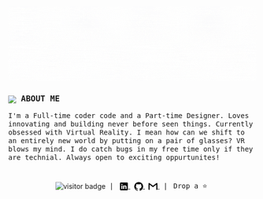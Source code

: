 <!--banner-->
<div align="center">
  <img src="https://github.com/Misss-techy/Misss-techy/blob/main/banner-title.gif" alt="header"/>
</div>

<!--About Me-->

<h3><samp> <img align="center" width=25px src="https://cdn-icons-png.flaticon.com/512/7334/7334294.png"> ABOUT ME  </samp></h3>
<samp>I'm a Full-time coder code and a Part-time Designer. Loves innovating and building never before seen things. Currently obsessed with Virtual Reality. I mean how can we shift to an entirely new world by putting on a pair of glasses? VR blows my mind. I do catch bugs in my free time only if they are technial. Always open to exciting oppurtunites!</samp>

<!--footer-->
<h1></h1>
<div align="middle">
<img align="center" width="58px" src="https://komarev.com/ghpvc/?username=Misss-techy&style=flat&color=FFDF2B&label=views" alt="visitor badge"/>&nbsp;
<samp>|</samp> &nbsp;
<a href="https://www.linkedin.com/in/sumaiyathun-muhshina/">
  <img align="center" alt="mushina's linkedIn" width="18px" src="https://github.com/Misss-techy/Misss-techy/blob/main/icons/linkedin.svg" />
</a>&nbsp;
<a href="https://github.com/Misss-techy">
  <img align="center" alt="mushina's linkedIn" width="18px" src="https://github.com/Misss-techy/Misss-techy/blob/main/icons/github.svg" />
</a>&nbsp;
<a href="mailto:sumaiyamushina@gmail.com">
  <img align="center" alt="mushina's Gmail" width="18px" src="https://github.com/Misss-techy/Misss-techy/blob/main/icons/gmail.svg" />
</a> &nbsp; 
<samp>|</samp> &nbsp; 
<samp> Drop a ⭐</samp>&nbsp;
</div>
